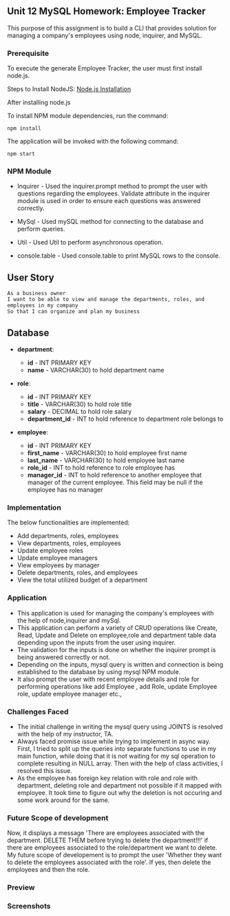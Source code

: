 ## Unit 12 MySQL Homework: Employee Tracker

This purpose of this assignment is to build a CLI that provides solution for managing a company's employees using node, inquirer, and MySQL. 

### Prerequisite

To execute the generate Employee Tracker, the user must first install node.js.

Steps to Install NodeJS: [Node.js Installation](https://docs.npmjs.com/downloading-and-installing-node-js-and-npm#windows-node-version-managers)

After installing node.js

To install NPM module dependencies, run the command:

```
npm install
```

The application will be invoked with the following command:

```
npm start
```

### NPM Module

* Inquirer      - Used the inquirer.prompt method to prompt the user with questions regarding the employees. Validate attribute in the inquirer module is used in order to ensure each questions was answered correctly.

* MySql         -  Used mySQL method for connecting to the database and perform queries.

* Util          -  Used Util to perform asynchronous operation.

* console.table -  Used console.table to print MySQL rows to the console.

## User Story

```
As a business owner
I want to be able to view and manage the departments, roles, and employees in my company
So that I can organize and plan my business
```

## Database 

* **department**:

  * **id** - INT PRIMARY KEY
  * **name** - VARCHAR(30) to hold department name

* **role**:

  * **id** - INT PRIMARY KEY
  * **title** -  VARCHAR(30) to hold role title
  * **salary** -  DECIMAL to hold role salary
  * **department_id** -  INT to hold reference to department role belongs to

* **employee**:

  * **id** - INT PRIMARY KEY
  * **first_name** - VARCHAR(30) to hold employee first name
  * **last_name** - VARCHAR(30) to hold employee last name
  * **role_id** - INT to hold reference to role employee has
  * **manager_id** - INT to hold reference to another employee that manager of the current employee. This field may be null if the employee has no manager
  
### Implementation

The below functionalities are implemented:

  * Add departments, roles, employees
  * View departments, roles, employees
  * Update employee roles
  * Update employee managers
  * View employees by manager
  * Delete departments, roles, and employees
  * View the total utilized budget of a department

### Application

* This application is used for managing the company's employees with the help of node,inquirer and mySql.
* This application can perform a variety of CRUD operations like Create, Read, Update and Delete on employee,role and department table data depending upon the inputs from the user using inquirer.
* The validation for the inputs is done on whether the inquirer prompt is being answered correctly or not.
* Depending on the inputs, mysql query is written and connection is being established to the database by using mysql NPM module.
* It also prompt the user with recent employee details and role for performing operations like add Employee , add Role, update Employee role, update employee manager etc.,

### Challenges Faced

* The initial challenge in writing the mysql query using JOINTS is resolved with the help of my instructor, TA.
* Always faced promise issue while trying to implement in async way. First, I tried to split up the queries into separate functions to use in my main function, while doing that it is not waiting for my sql operation to complete resulting in NULL array. Then with the help of class activities, I resolved this issue.
* As the employee has foreign key relation with role and role with department, deleting role and department not possible if it mapped with employee. It took time to figure out why the deletion is not occuring and some work around for the same.

### Future Scope of development

Now, it displays a message 'There are employees associated with the department. DELETE THEM before trying to delete the department!!!' if there are employees associated to the role/department we want to delete. My future scope of developement is to prompt the user 'Whether they want to delete the employees associated with the role'. If yes, then delete the employees and then the role.

### Preview



### Screenshots

